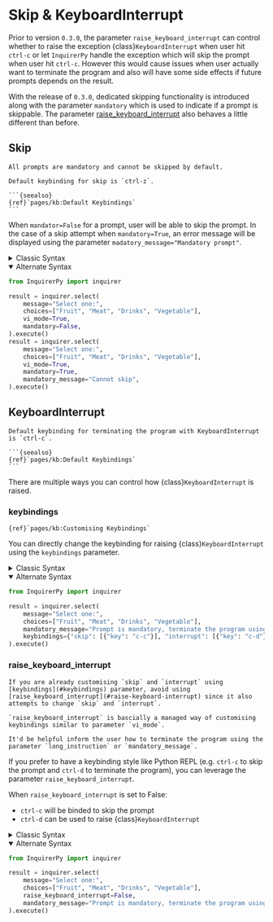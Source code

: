 # Skip & KeyboardInterrupt

Prior to version `0.3.0`, the parameter `raise_keyboard_interrupt` can control whether to raise the exception
{class}`KeyboardInterrupt` when user hit `ctrl-c` or let `InquirerPy` handle the exception which will skip the prompt when
user hit `ctrl-c`. However this would cause issues when user actually want to terminate the program and also will have some side effects
if future prompts depends on the result.

With the release of `0.3.0`, dedicated skipping functionality is introduced along with the parameter `mandatory` which
is used to indicate if a prompt is skippable. The parameter [raise_keyboard_interrupt](#raise-keyboard-interrupt) also behaves a little different than before.

## Skip

```{important}
All prompts are mandatory and cannot be skipped by default.
```

````{note}
Default keybinding for skip is `ctrl-z`.

```{seealso}
{ref}`pages/kb:Default Keybindings`
```
````

When `mandator=False` for a prompt, user will be able to skip the prompt. In the case of a skip attempt when
`mandatory=True`, an error message will be displayed using the parameter `madatory_message="Mandatory prompt"`.

<details>
  <summary>Classic Syntax</summary>

```python
from InquirerPy import prompt

result = prompt(
    questions=[
        {
            "type": "list",
            "message": "Select one:",
            "choices": ["Fruit", "Meat", "Drinks", "Vegetable"],
            "mandatory": False,
        },
        {
            "type": "list",
            "message": "Select one:",
            "choices": ["Fruit", "Meat", "Drinks", "Vegetable"],
            "mandatory": True,
            "mandatory_message": "Cannot skip"
        },
    ],
    vi_mode=True,
)
```

</details>

<details open>
  <summary>Alternate Syntax</summary>

```python
from InquirerPy import inquirer

result = inquirer.select(
    message="Select one:",
    choices=["Fruit", "Meat", "Drinks", "Vegetable"],
    vi_mode=True,
    mandatory=False,
).execute()
result = inquirer.select(
    message="Select one:",
    choices=["Fruit", "Meat", "Drinks", "Vegetable"],
    vi_mode=True,
    mandatory=True,
    mandatory_message="Cannot skip",
).execute()
```

</details>

## KeyboardInterrupt

````{note}
Default keybinding for terminating the program with KeyboardInterrupt is `ctrl-c`.

```{seealso}
{ref}`pages/kb:Default Keybindings`
```
````

There are multiple ways you can control how {class}`KeyboardInterrupt` is raised.

### keybindings

```{seealso}
{ref}`pages/kb:Customising Keybindings`
```

You can directly change the keybinding for raising {class}`KeyboardInterrupt` using the `keybindings` parameter.

<details>
  <summary>Classic Syntax</summary>

```python
from InquirerPy import prompt

result = prompt(
    questions=[
        {
            "type": "list",
            "message": "Select one:",
            "choices": ["Fruit", "Meat", "Drinks", "Vegetable"],
            "mandatory_message": "Prompt is mandatory, terminate the program using ctrl-d",
        },
    ],
    keybindings={"skip": [{"key": "c-c"}], "interrupt": [{"key": "c-d"}]},
)
```

</details>

<details open>
  <summary>Alternate Syntax</summary>

```python
from InquirerPy import inquirer

result = inquirer.select(
    message="Select one:",
    choices=["Fruit", "Meat", "Drinks", "Vegetable"],
    mandatory_message="Prompt is mandatory, terminate the program using ctrl-d",
    keybindings={"skip": [{"key": "c-c"}], "interrupt": [{"key": "c-d"}]},
).execute()
```

</details>

### raise_keyboard_interrupt

```{warning}
If you are already customising `skip` and `interrupt` using [keybindings](#keybindings) parameter, avoid using
[raise_keyboard_interrupt](#raise-keyboard-interrupt) since it also attempts to change `skip` and `interrupt`.
```

```{tip}
`raise_keyboard_interrupt` is bascially a managed way of customising keybindings similar to parameter `vi_mode`.
```

```{tip}
It'd be helpful inform the user how to terminate the program using the parameter `long_instruction` or `mandatory_message`.
```

If you prefer to have a keybinding style like Python REPL (e.g. `ctrl-c` to skip the prompt and `ctrl-d` to terminate the program),
you can leverage the parameter `raise_keyboard_interrupt`.

When `raise_keyboard_interrupt` is set to False:

- `ctrl-c` will be binded to skip the prompt
- `ctrl-d` can be used to raise {class}`KeyboardInterrupt`

<details>
  <summary>Classic Syntax</summary>

```python
from InquirerPy import prompt

result = prompt(
    questions=[
        {
            "type": "list",
            "message": "Select one:",
            "choices": ["Fruit", "Meat", "Drinks", "Vegetable"],
            "mandatory_message": "Prompt is mandatory, terminate the program using ctrl-d",
        },
    ],
    raise_keyboard_interrupt=False,
)
```

</details>

<details open>
  <summary>Alternate Syntax</summary>

```python
from InquirerPy import inquirer

result = inquirer.select(
    message="Select one:",
    choices=["Fruit", "Meat", "Drinks", "Vegetable"],
    raise_keyboard_interrupt=False,
    mandatory_message="Prompt is mandatory, terminate the program using ctrl-d",
).execute()
```

</details>
